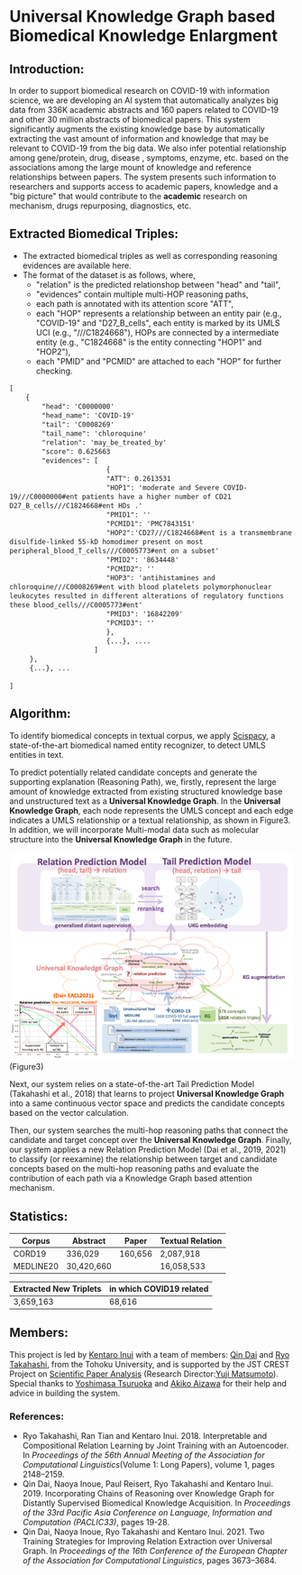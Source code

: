 # Universal Knowledge Graph based Biomedical Knowledge Enlargment
## Introduction:
    
In order to support biomedical research on COVID-19 with information science, we are developing an AI system that automatically analyzes big data from 336K academic abstracts and 160 papers related to COVID-19 and other 30 million abstracts of biomedical papers. This system significantly augments the existing knowledge base by automatically extracting the vast amount of information and knowledge that may be relevant to COVID-19 from the big data. We also infer potential relationship among gene/protein, drug, disease , symptoms, enzyme, etc. based on the associations among the large mount of knowledge and reference relationships between papers. The system presents such information to researchers and supports access to academic papers, knowledge and a "big picture" that would contribute to the <b> academic </b> research on mechanism, drugs repurposing, diagnostics, etc.

## Extracted Biomedical Triples:

- The extracted biomedical triples as well as corresponding reasoning evidences are available here.
- The format of the dataset is as follows, where, 
    - "relation" is the predicted relationshop between "head" and "tail", 
    - "evidences" contain multiple multi-HOP reasoning paths, 
    - each path is annotated with its attention score "ATT",
    - each "HOP" represents a relationship between an entity pair (e.g., "COVID-19" and "D27_B_cells", each entity is marked by its UMLS UCI (e.g., "///C1824668"), HOPs are connected by a intermediate entity (e.g., "C1824668" is the entity connecting "HOP1" and "HOP2"),
    - each "PMID" and "PCMID" are attached to each "HOP" for further checking.

~~~
[
    {
        "head": 'C0000000'
        "head_name": 'COVID-19'
        "tail": 'C0008269'
        "tail_name": 'chloroquine'
        "relation": 'may_be_treated_by'
        "score": 0.625663
        "evidences": [
                        {
                        "ATT": 0.2613531
                        "HOP1": 'moderate and Severe COVID-19///C0000000#ent patients have a higher number of CD21 D27_B_cells///C1824668#ent HDs .'
                        "PMID1": ''
                        "PCMID1": 'PMC7843151'
                        "HOP2":'CD27///C1824668#ent is a transmembrane disulfide-linked 55-kD homodimer present on most peripheral_blood_T_cells///C0005773#ent on a subset'
                        "PMID2": '8634448'
                        "PCMID2": ''
                        "HOP3": 'antihistamines and chloroquine///C0008269#ent with blood platelets polymorphonuclear leukocytes resulted in different alterations of regulatory functions these blood_cells///C0005773#ent'
                        "PMID3": '16842209'
                        "PCMID3": ''
                        },
                        {...}, ....
                     ]
     },
     {...}, ...

]
~~~

## Algorithm:

To identify biomedical concepts in textual corpus, we apply [Scispacy](https://allenai.github.io/scispacy/), a state-of-the-art biomedical named entity recognizer, to detect UMLS entities in text. 

To predict potentially related candidate concepts and generate the supporting explanation (Reasoning Path), we, firstly, represent the large amount of knowledge extracted from existing structured knowledge base and unstructured text as a **Universal Knowledge Graph**. In the **Universal Knowledge Graph**, each node represents the UMLS concept and each edge indicates a UMLS relationship or a textual relationship, as shown in Figure3. In addition, we will incorporate Multi-modal data such as molecular structure into the **Universal Knowledge Graph** in the future.

<img src="overview.png" width="600">
(Figure3)

Next, our system relies on a state-of-the-art Tail Prediction Model (Takahashi et al., 2018) that learns to project **Universal Knowledge Graph** into a same continuous vector space and predicts the candidate concepts based on the vector calculation. 

Then, our system searches the multi-hop reasoning paths that connect the candidate and target concept over the **Universal Knowledge Graph**. Finally, our system applies a new Relation Prediction Model (Dai et al., 2019, 2021) to classify (or reexamine) the relationship between target and candidate concepts based on the multi-hop reasoning paths and evaluate the contribution of each path via a Knowledge Graph based attention mechanism.

## Statistics:

| Corpus | Abstract | Paper | Textual Relation |
|---|---|---|---|
|CORD19| 336,029 | 160,656 | 2,087,918 |
|MEDLINE20| 30,420,660 | | 16,058,533 |

|Extracted New Triplets| in which COVID19 related|
|---|---|
|3,659,163|68,616|

## Members:
This project is led by [Kentaro Inui](http://www.cl.ecei.tohoku.ac.jp/~inui/) with a team of members: [Qin Dai](http://www.cl.ecei.tohoku.ac.jp/~dq/) and [Ryo Takahashi](https://reiyw.com/), from the Tohoku University, and is supported by the JST CREST Project on [Scientific Paper Analysis](https://www.jst.go.jp/kisoken/crest/en/project/44/15656596.html) (Research Director:[Yuji Matsumoto](https://cl.naist.jp/staff/matsu/home-e.html)). Special thanks to [Yoshimasa Tsuruoka](https://www.logos.ic.i.u-tokyo.ac.jp/~tsuruoka/) and [Akiko Aizawa](https://www.nii.ac.jp/en/faculty/digital_content/aizawa_akiko/) for their help and advice in building the system.

### References:
- Ryo Takahashi, Ran Tian and Kentaro Inui. 2018. Interpretable and Compositional Relation Learning by Joint Training with an Autoencoder. In *Proceedings of the 56th Annual Meeting of the Association for Computational Linguistics*(Volume 1: Long Papers), volume 1, pages 2148–2159.
- Qin Dai, Naoya Inoue, Paul Reisert, Ryo Takahashi and Kentaro Inui. 2019. Incorporating Chains of Reasoning over Knowledge Graph for Distantly Supervised Biomedical Knowledge Acquisition. In *Proceedings of the 33rd Pacific Asia Conference on Language, Information and Computation (PACLIC33)*, pages 19-28.
- Qin Dai, Naoya Inoue, Ryo Takahashi and Kentaro Inui. 2021. Two Training Strategies for Improving Relation Extraction over Universal Graph. In *Proceedings of the 16th Conference of the European Chapter of the Association for Computational Linguistics*, pages 3673–3684.
